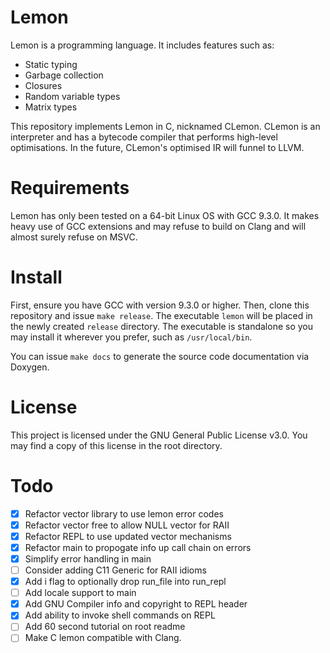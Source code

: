 # Lemon

Lemon is a programming language. It includes features such as:

- Static typing
- Garbage collection
- Closures
- Random variable types
- Matrix types

This repository implements Lemon in C, nicknamed CLemon. CLemon is an interpreter and has a bytecode compiler that performs high-level optimisations. In the future, CLemon's optimised IR will funnel to LLVM.

# Requirements

Lemon has only been tested on a 64-bit Linux OS with GCC 9.3.0. It makes heavy use of GCC extensions and may refuse to build on Clang and will almost surely refuse on MSVC.

# Install

First, ensure you have GCC with version 9.3.0 or higher. Then, clone this repository and issue `make release`. The executable `lemon` will be placed in the newly created `release` directory. The executable is standalone so you may install it wherever you prefer, such as `/usr/local/bin`.

You can issue `make docs` to generate the source code documentation via Doxygen.

# License

This project is licensed under the GNU General Public License v3.0. You may find a copy of this license in the root directory.

# Todo

- [X] Refactor vector library to use lemon error codes
- [X] Refactor vector free to allow NULL vector for RAII
- [X] Refactor REPL to use updated vector mechanisms
- [X] Refactor main to propogate info up call chain on errors
- [X] Simplify error handling in main
- [ ] Consider adding C11 Generic for RAII idioms
- [X] Add i flag to optionally drop run_file into run_repl
- [ ] Add locale support to main
- [X] Add GNU Compiler info and copyright to REPL header
- [X] Add ability to invoke shell commands on REPL
- [ ] Add 60 second tutorial on root readme
- [ ] Make C lemon compatible with Clang.
